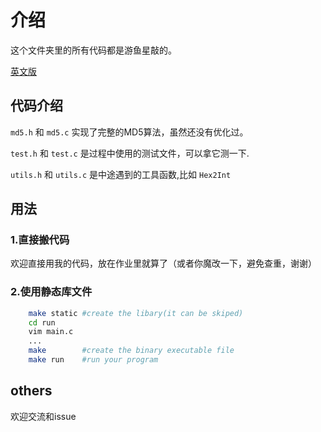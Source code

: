 # 介绍

这个文件夹里的所有代码都是游鱼星敲的。

[英文版](./README.md)

## 代码介绍

`md5.h` 和 `md5.c` 实现了完整的MD5算法，虽然还没有优化过。

`test.h` 和 `test.c` 是过程中使用的测试文件，可以拿它测一下.

`utils.h` 和 `utils.c` 是中途遇到的工具函数,比如 `Hex2Int`

## 用法

### 1.直接搬代码

欢迎直接用我的代码，放在作业里就算了（或者你魔改一下，避免查重，谢谢）

### 2.使用静态库文件

```zsh
    make static #create the libary(it can be skiped)
    cd run
    vim main.c
    ...
    make        #create the binary executable file
    make run    #run your program
```

## others

欢迎交流和issue
